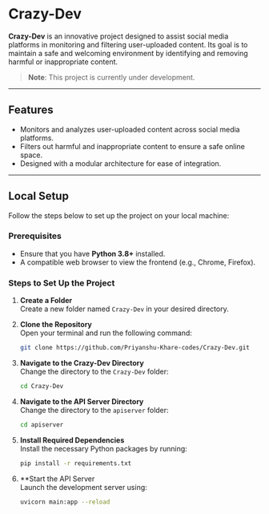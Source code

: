# Crazy-Dev

**Crazy-Dev** is an innovative project designed to assist social media platforms in monitoring and filtering user-uploaded content. Its goal is to maintain a safe and welcoming environment by identifying and removing harmful or inappropriate content.

> **Note**: This project is currently under development.

---

## Features

- Monitors and analyzes user-uploaded content across social media platforms.
- Filters out harmful and inappropriate content to ensure a safe online space.
- Designed with a modular architecture for ease of integration.

---

## Local Setup

Follow the steps below to set up the project on your local machine:

### Prerequisites
- Ensure that you have **Python 3.8+** installed.
- A compatible web browser to view the frontend (e.g., Chrome, Firefox).

### Steps to Set Up the Project

1. **Create a Folder**  
   Create a new folder named `Crazy-Dev` in your desired directory.

2. **Clone the Repository**  
   Open your terminal and run the following command:  
   ```bash
   git clone https://github.com/Priyanshu-Khare-codes/Crazy-Dev.git

3. **Navigate to the Crazy-Dev Directory**  
   Change the directory to the `Crazy-Dev` folder:  
   ```bash
   cd Crazy-Dev

4. **Navigate to the API Server Directory**  
   Change the directory to the `apiserver` folder:  
   ```bash
   cd apiserver

5. **Install Required Dependencies**  
   Install the necessary Python packages by running:  
   ```bash
   pip install -r requirements.txt

6. **Start the API Server  
   Launch the development server using:  
   ```bash
   uvicorn main:app --reload

